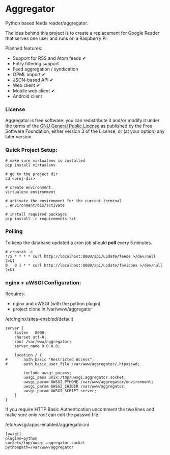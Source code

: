 # Aggregator

Python based feeds reader/aggregator.

The idea behind this project is to create a replacement for Google Reader that serves one user and runs on a Raspberry Pi.

Planned features:
- Support for RSS and Atom feeds ✔
- Entry filtering support
- Feed aggregation / syndication
- OPML import ✔
- JSON-based API ✔
- Web client ✔
- Mobile web client ✔
- Android client

### License

Aggregator is free software: you can redistribute it and/or modify
it under the terms of the [GNU General Public License](http://www.gnu.org/licenses/gpl.txt) as published by
the Free Software Foundation, either version 3 of the License, or
(at your option) any later version.

### Quick Project Setup:

	# make sure virtualenv is installed
	pip install virtualenv

	# go to the project dir
	cd <proj-dir>

	# create environment
	virtualenv environment

	# activate the environment for the current terminal
	. environment/bin/activate

	# install required packages
	pip install -r requirements.txt

### Polling

To keep the database updated a cron job should **poll** every 5 minutes.

	# crontab -e
	*/5 * * * * curl http://localhost:8000/api/update/feeds >/dev/null 2>&1
	0   0 1 * * curl http://localhost:8000/api/update/favicons >/dev/null 2>&1

### nginx + uWSGI Configuration:

Requires:
* nginx and uWSGI (with the python plugin)
* project clone in /var/www/aggregator

/etc/nginx/sites-enabled/default

	server {
		listen   8000;
		charset utf-8;
		root /var/www/aggregator;
		server_name 0.0.0.0;

		location / {
	#		auth_basic "Restricted Access";
	#		auth_basic_user_file /var/www/aggregator/.htpasswd;

			include uwsgi_params;
			uwsgi_pass unix:/tmp/uwsgi.aggregator.socket;
			uwsgi_param UWSGI_PYHOME /var/www/aggregator/environment;
			uwsgi_param UWSGI_CHIDIR /var/www/aggregator;
			uwsgi_param UWSGI_SCRIPT server;
		}
	}

If you require HTTP Basic Authentication uncomment the two lines and make sure only *root* can edit the passwd file.

/etc/uwsgi/apps-enabled/aggregator.ini

	[uwsgi]
	plugins=python
	socket=/tmp/uwsgi.aggregator.socket
	pythonpath=/var/www/aggregator
